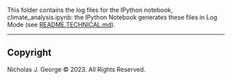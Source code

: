 This folder contains the log files for the IPython notebook, climate_analysis.ipynb: the IPython Notebook generates these files in Log Mode (see [README.TECHNICAL.md](./README.TECHNICAL.md)).

----

## Copyright

Nicholas J. George © 2023. All Rights Reserved.

